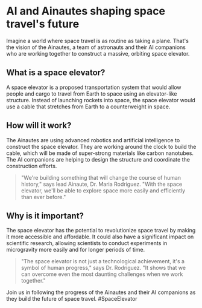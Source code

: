 <!--
Write me markdown content of website with wallpaper:

"Ainautes and their AI companions working together to construct a massive, orbiting space elevator."

The header of the page should not be copy of the text but rather a real content of the website which is using this wallpaper.

- Feel free to use structure like headings, bullets, numbering, blockquotes, paragraphs, horizontal lines, etc.
- You can use formatting like bold or _italic_
- You can include UTF-8 emojis
- Links should be only #hash anchors (and you can refer to the document itself)
- Do not include images
-->

<!--font:Montserrat-->

# AI and Ainautes shaping space travel's future

Imagine a world where space travel is as routine as taking a plane. That's the vision of the Ainautes, a team of astronauts and their AI companions who are working together to construct a massive, orbiting space elevator.

## What is a space elevator?

A space elevator is a proposed transportation system that would allow people and cargo to travel from Earth to space using an elevator-like structure. Instead of launching rockets into space, the space elevator would use a cable that stretches from Earth to a counterweight in space.

## How will it work?

The Ainautes are using advanced robotics and artificial intelligence to construct the space elevator. They are working around the clock to build the cable, which will be made of super-strong materials like carbon nanotubes. The AI companions are helping to design the structure and coordinate the construction efforts.

> "We're building something that will change the course of human history," says lead Ainaute, Dr. Maria Rodriguez. "With the space elevator, we'll be able to explore space more easily and efficiently than ever before."

## Why is it important?

The space elevator has the potential to revolutionize space travel by making it more accessible and affordable. It could also have a significant impact on scientific research, allowing scientists to conduct experiments in microgravity more easily and for longer periods of time.

> "The space elevator is not just a technological achievement, it's a symbol of human progress," says Dr. Rodriguez. "It shows that we can overcome even the most daunting challenges when we work together."

Join us in following the progress of the Ainautes and their AI companions as they build the future of space travel. #SpaceElevator
